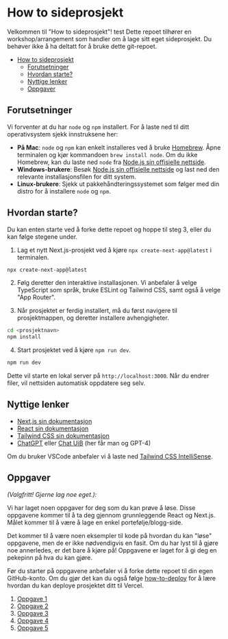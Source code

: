 # How to sideprosjekt

Velkommen til "How to sideprosjekt"!
test
Dette repoet tilhører en workshop/arrangement som handler om å lage sitt eget sideprosjekt. Du behøver ikke å ha deltatt for å bruke dette git-repoet.

- [How to sideprosjekt](#how-to-sideprosjekt)
  - [Forutsetninger](#forutsetninger)
  - [Hvordan starte?](#hvordan-starte)
  - [Nyttige lenker](#nyttige-lenker)
  - [Oppgaver](#oppgaver)

## Forutsetninger

Vi forventer at du har `node` og `npm` installert. For å laste ned til ditt operativsystem sjekk innstruksene her:

- **På Mac**: `node` og `npm` kan enkelt installeres ved å bruke [Homebrew](https://brew.sh). Åpne terminalen og kjør kommandoen `brew install node`. Om du ikke Homebrew, kan du laste ned `node` fra [Node.js sin offisielle nettside](https://nodejs.org/en/download).
- **Windows-brukere**: Besøk [Node.js sin offisielle nettside](https://nodejs.org/en/download) og last ned den relevante installasjonsfilen for ditt system.
- **Linux-brukere**: Sjekk ut pakkehåndteringssystemet som følger med din distro for å installere `node` og `npm`.

## Hvordan starte?

Du kan enten starte ved å forke dette repoet og hoppe til steg 3, eller du kan følge stegene under.

1. Lag et nytt Next.js-prosjekt ved å kjøre `npx create-next-app@latest` i terminalen.

```bash
npx create-next-app@latest
```

2. Følg deretter den interaktive installasjonen. Vi anbefaler å velge TypeScript som språk, bruke ESLint og Tailwind CSS, samt også å velge "App Router".

3. Når prosjektet er ferdig installert, må du først navigere til prosjektmappen, og deretter installere avhengigheter.

```bash
cd <prosjektnavn>
npm install
```

4. Start prosjektet ved å kjøre `npm run dev`.

```bash
npm run dev
```

Dette vil starte en lokal server på `http://localhost:3000`. Når du endrer filer, vil nettsiden automatisk oppdatere seg selv.

## Nyttige lenker

- [Next.js sin dokumentasjon](https://nextjs.org/docs)
- [React sin dokumentasjon](https://react.dev)
- [Tailwind CSS sin dokumentasjon](https://tailwindcss.com/docs)
- [ChatGPT](https://chat.openai.com) eller [Chat UiB](https://chat.uib.no) (her får man og GPT-4)

Om du bruker VSCode anbefaler vi å laste ned [Tailwind CSS IntelliSense](https://marketplace.visualstudio.com/items?itemName=bradlc.vscode-tailwindcss).

## Oppgaver

_(Valgfritt! Gjerne lag noe eget.):_

Vi har laget noen oppgaver for deg som du kan prøve å løse. Disse oppgavene kommer til å ta deg gjennom grunnleggende React og Next.js. Målet kommer til å være å lage en enkel portefølje/blogg-side.

Det kommer til å være noen eksempler til kode på hvordan du kan "løse" oppgavene, men de er ikke nødvendigvis en fasit. Om du har lyst til å gjøre noe annerledes, er det bare å kjøre på! Oppgavene er laget for å gi deg en pekepinn på hva du kan gjøre.

Før du starter på oppgavene anbefaler vi å forke dette repoet til din egen GitHub-konto. Om du gjør det kan du også følge [how-to-deploy](./oppgaver/how-to-deploy.md) for å lære hvordan du kan deploye prosjektet ditt til Vercel.

1. [Oppgave 1](./oppgaver/oppgave-1.md)
2. [Oppgave 2](./oppgaver/oppgave-2.md)
3. [Oppgave 3](./oppgaver/oppgave-3.md)
4. [Oppgave 4](./oppgaver/oppgave-4.md)
5. [Oppgave 5](./oppgaver/oppgave-5.md)
